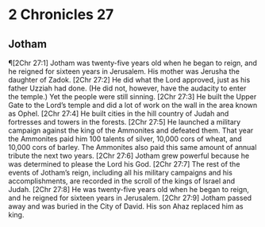 # 2 Chronicles 27

## Jotham
¶[2Chr 27:1] Jotham was twenty-five years old when he began to reign, and he reigned for sixteen years in Jerusalem. His mother was Jerusha the daughter of Zadok.
[2Chr 27:2] He did what the Lord approved, just as his father Uzziah had done. (He did not, however, have the audacity to enter the temple.) Yet the people were still sinning.
[2Chr 27:3] He built the Upper Gate to the Lord’s temple and did a lot of work on the wall in the area known as Ophel.
[2Chr 27:4] He built cities in the hill country of Judah and fortresses and towers in the forests.
[2Chr 27:5] He launched a military campaign against the king of the Ammonites and defeated them. That year the Ammonites paid him 100 talents of silver, 10,000 cors of wheat, and 10,000 cors of barley. The Ammonites also paid this same amount of annual tribute the next two years.
[2Chr 27:6] Jotham grew powerful because he was determined to please the Lord his God.
[2Chr 27:7] The rest of the events of Jotham’s reign, including all his military campaigns and his accomplishments, are recorded in the scroll of the kings of Israel and Judah.
[2Chr 27:8] He was twenty-five years old when he began to reign, and he reigned for sixteen years in Jerusalem.
[2Chr 27:9] Jotham passed away and was buried in the City of David. His son Ahaz replaced him as king.
